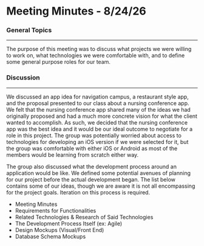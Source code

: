 # Meeting Minutes - 8/24/26

### General Topics
---
The purpose of this meeting was to discuss what projects we were willing to work on, what technologies we were comfortable with, and to define some general purpose roles for our team.

### Discussion
---
We discussed an app idea for navigation campus, a restaurant style app, and the proposal presented to our class about a nursing conference app.  We felt that the nursing conference app shared many of the ideas we had originally proposed and had a much more concrete vision for what the client wanted to accomplish.  As such, we decided that the nursing conference app was the best idea and it would be our ideal outcome to negotiate for a role in this project.  The group was potentially worried about access to technologies for developing an iOS version if we were selected for it, but the group was comfortable with either iOS or Android as most of the members would be learning from scratch either way.

The group also discussed what the development process around an application would be like.  We defined some potential avenues of planning for our project before the actual development began.  The list below contains some of our ideas, though we are aware it is not all encompassing for the project goals.  Iteration on this process is required.
 - Meeting Minutes
 - Requirements for Functionalities
 - Related Technologies & Research of Said Technologies
 - The Development Process Itself (ex: Agile)
 - Design Mockups (Visual/Front End)
 - Database Schema Mockups
